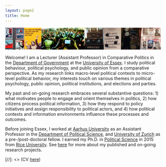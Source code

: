 ```yaml
---
layout: page2
title: Home
---
```

![alt text](./files/webImageCollage2.png)

Welcome! I am a Lecturer (Assistant Professor) in Comparative Politics in the [Department of Government](https://www.essex.ac.uk/departments/government) at the [University of Essex](https://www.essex.ac.uk/). I study political behaviour, political psychology, and public opinion from a comparative perspective. As my research links macro-level political contexts to micro-level political behavior, my interests touch on various themes in political psychology, public opinion, political institutions, and elections and parties.

My past and on-going research embraces several substantive questions: 1) what motivates people to engage and orient themselves in politics, 2) how citizens process political information, 3) how they respond to policy initiatives and assign responsibility to political actors, and 4) how political contexts and information environments influence these processes and outcomes.

Before joining Essex, I worked at [Aarhus University](http://www.au.dk/en/) as an Assistant Professor in the [Department of Political Science](http://ps.au.dk/en/), and [University of Zurich](http://www.ipz.uzh.ch/en.html) as a pre-/post-doctoral fellow. I earned my Ph.D. in [Political Science](http://politicalscience.rice.edu) in 2015 from [Rice University](https://www.rice.edu/). See [here](menu/research.html) for more about my published and on-going research projects.







[//]: <> (CV [here](files/cvLee.pdf))
